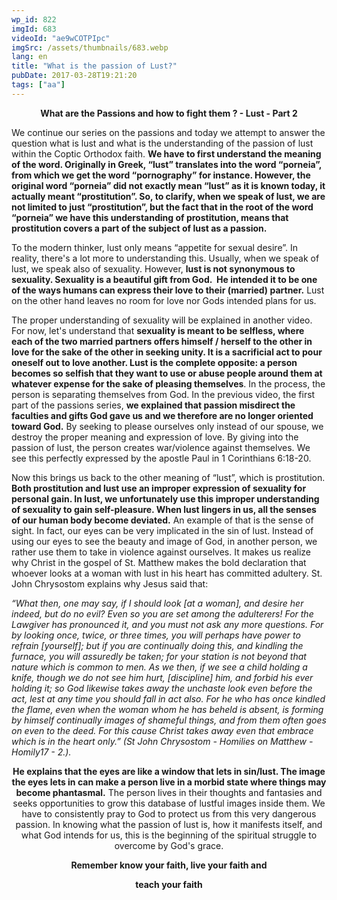```yaml
---
wp_id: 822
imgId: 683
videoId: "ae9wCOTPIpc"
imgSrc: /assets/thumbnails/683.webp
lang: en
title: "What is the passion of Lust?"
pubDate: 2017-03-28T19:21:20
tags: ["aa"]
---
```


<p style="text-align: center;"><strong>What are the Passions and how to fight them ? - Lust - Part 2<br />
</strong></p>
<p>We continue our series on the passions and today we attempt to answer the question what is lust and what is the understanding of the passion of lust within the Coptic Orthodox faith. <strong>We have to first understand the meaning of the word. Originally in Greek, &#8220;lust&#8221; translates into the word &#8220;porneia&#8221;, from which we get the word &#8220;pornography&#8221; for instance. However, the original word &#8220;porneia&#8221; did not exactly mean &#8220;lust&#8221; as it is known today, it actually meant &#8220;prostitution&#8221;. So, to clarify, when we speak of lust, we are not limited to just &#8220;prostitution&#8221;, but the fact that in the root of the word &#8220;porneia&#8221; we have this understanding of prostitution, means that prostitution covers a part of the subject of lust as a passion.<br />
</strong></p>
<p>To the modern thinker, lust only means &#8220;appetite for sexual desire&#8221;. In reality, there's a lot more to understanding this. Usually, when we speak of lust, we speak also of sexuality. However, <strong>lust is not synonymous to sexuality. Sexuality is a beautiful gift from God.  He intended it to be one of the ways humans can express their love to their (married) partner.</strong> Lust on the other hand leaves no room for love nor Gods intended plans for us.</p>
<p>The proper understanding of sexuality will be explained in another video. For now, let's understand that <strong>sexuality is meant to be selfless, where each of the two married partners offers himself / herself to the other in love for the sake of the other in seeking unity. It is a sacrificial act to pour oneself out to love another. Lust is the complete opposite: a person becomes so selfish that they want to use or abuse people around them at whatever expense for the sake of pleasing themselves</strong>. In the process, the person is separating themselves from God. In the previous video, the first part of the passions series, <strong>we explained that passion misdirect the faculties and gifts God gave us and we therefore are no longer oriented toward God.</strong> By seeking to please ourselves only instead of our spouse, we destroy the proper meaning and expression of love. By giving into the passion of lust, the person creates war/violence against themselves. We see this perfectly expressed by the apostle Paul in 1 Corinthians 6:18-20.</p>
<p>Now this brings us back to the other meaning of &#8220;lust&#8221;, which is prostitution.<strong> Both prostitution and lust use an improper expression of sexuality for personal gain. In lust, we unfortunately use this improper understanding of sexuality to gain self-pleasure. When lust lingers in us, all the senses of our human body become deviated.</strong> An example of that is the sense of sight. In fact, our eyes can be very implicated in the sin of lust. Instead of using our eyes to see the beauty and image of God, in another person, we rather use them to take in violence against ourselves. It makes us realize why Christ in the gospel of St. Matthew makes the bold declaration that whoever looks at a woman with lust in his heart has committed adultery. St. John Chrysostom explains why Jesus said that:</p>
<p><em>“What then, one may say, if I should look [at a woman], and desire her indeed, but do no evil? Even so you are set among the adulterers! For the Lawgiver has pronounced it, and you must not ask any more questions. For by looking once, twice, or three times, you will perhaps have power to refrain [yourself]; but if you are continually doing this, and kindling the furnace, you will assuredly be taken; for your station is not beyond that nature which is common to men. As we then, if we see a child holding a knife, though we do not see him hurt, [discipline] him, and forbid his ever holding it; so God likewise takes away the unchaste look even before the act, lest at any time you should fall in act also. For he who has once kindled the flame, even when the woman whom he has beheld is absent, is forming by himself continually images of shameful things, and from them often goes on even to the deed. For this cause Christ takes away even that embrace which is in the heart only.” (St John Chrysostom - Homilies on Matthew - Homily17 - 2.).</em></p>
<p style="text-align: center;"><strong>He explains that the eyes are like a window that lets in sin/lust. The image the eyes lets in can make a person live in a morbid state where things may become phantasmal.</strong> The person lives in their thoughts and fantasies and seeks opportunities to grow this database of lustful images inside them. We have to consistently pray to God to protect us from this very dangerous passion. In knowing what the passion of lust is, how it manifests itself, and what God intends for us, this is the beginning of the spiritual struggle to overcome by God's grace.</p>
<p style="text-align: center;"><strong>Remember know your faith, live your faith and</strong></p>
<p style="text-align: center;"><strong> teach your faith</strong></p>
